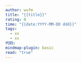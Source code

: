 ```yaml
---
author: wufm
title: "{{title}}"
rating: 0
time: "{{date:YYYY-MM-DD ddd}}"
tags:
  - xx
  - xx
代码: 
mindmap-plugin: basic
read: "true"
---
```

